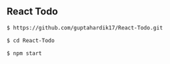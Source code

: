 ## React Todo

```sh
$ https://github.com/guptahardik17/React-Todo.git
```
```sh
$ cd React-Todo
```
```sh
$ npm start
```
